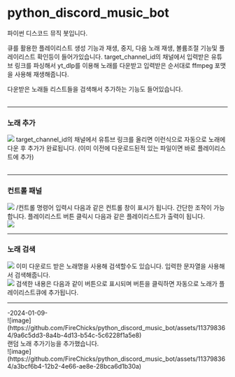 # python_discord_music_bot
파이썬 디스코드 뮤직 봇입니다.

큐를 활용한 플레이리스트 생성 기능과 재생, 중지, 다음 노래 재생, 볼륨조절 기능및 플레이리스트 확인등이 들어가있습니다.
target_channel_id의 채널에서 입력받은 유튜브 링크를 파싱해서 yt_dlp를 이용해 노래를 다운받고 입력받은 순서대로 ffmpeg 포맷을 사용해 재생해줍니다.

다운받은 노래들 리스트들을 검색해서 추가하는 기능도 들어있습니다.<br>
<br>
<hr>
<h3>노래 추가</h3>
<img src="https://drive.google.com/uc?export=view&id=1OeY_yyt-LRBgGx9AX0YnKBBXA5TNBo-3">
target_channel_id의 채널에서 유튜브 링크를 올리면 이런식으로 자동으로 노래에 다운 후 추가가 완료됩니다.
(이미 이전에 다운로드된적 있는 파일이면 바로 플레이리스트에 추가)<br>
<br>
<hr>
<h3>컨트롤 패널</h3>
<img src="https://drive.google.com/uc?export=view&id=15JFya1TAZ6CBJnKSGz8aa67WCjrybEw9">
/컨트롤 명령어 입력시 다음과 같은 컨트롤 창이 표시가 됩니다. 간단한 조작이 가능합니다.
플레이리스트 버튼 클릭시 다음과 같은 플레이리스트가 출력이 됩니다.<br>
<img src="https://drive.google.com/uc?export=view&id=1z_GzSkQibIB8r9QGO0xawLVJCeolJ40j">
<br>
<hr>
<h3>노래 검색</h3>
<img src="https://drive.google.com/uc?export=view&id=1v7QAZnthBx1kDf9ogIB22kx7GLSMB_55">
이미 다운로드 받은 노래명을 사용해 검색할수도 있습니다. 입력한 문자열을 사용해서 검색해줍니다.<br>
<img src="https://drive.google.com/uc?export=view&id=19F7v7BhFaDMVUrl-PoPo2dAF90LB8miF">
검색한 내용은 다음과 같이 버튼으로 표시되며 버튼을 클릭하면 자동으로 노래가 플레이리스트큐에 추가됩니다.<br>
<hr>
-2024-01-09-<br>
![image](https://github.com/FireChicks/python_discord_music_bot/assets/113798364/9a6c5dd3-8a4b-4d13-b54c-5c6228f1a5e8)<br>
랜덤 노래 추가기능을 추가했습니다.<br>
![image](https://github.com/FireChicks/python_discord_music_bot/assets/113798364/a3bcf6b4-12b2-4e66-ae8e-28bca6d1b30a)<br>
